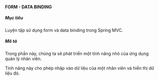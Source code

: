#### FORM - DATA BINDING
##### Mục tiêu
Luyện tập sử dụng form và data binding trong Spring MVC.

##### Mô tả
Trong phần này, chúng ta sẽ phát triển một tính năng nhỏ của ứng dụng quản lý nhân viên.

Tính năng này cho phép nhập vào dữ liệu của một nhân viên và hiển thị dữ liệu đó.